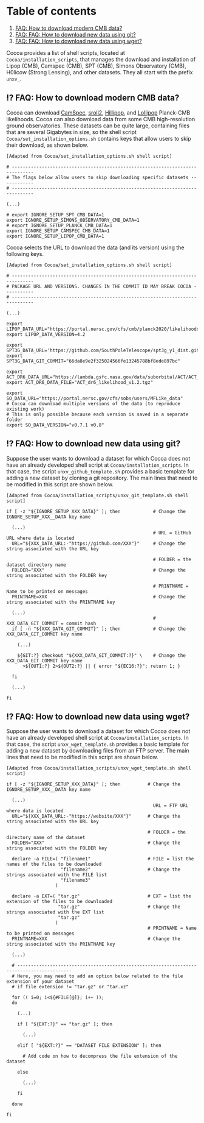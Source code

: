 # Table of contents
1. [FAQ: How to download modern CMB data?](#new_planck_data)
2. [FAQ: FAQ: How to download new data using git?](#new_likelihood_and_data)
3. [FAQ: FAQ: How to download new data using wget?](#new_likelihood_and_data2)
 
Cocoa provides a list of shell scripts, located at `Cocoa/installation_scripts`, that manages the download and installation of Lipop (CMB), Camspec (CMB), SPT (CMB), Simons Observatory (CMB), H0licow (Strong Lensing), and other datasets. They all start with the prefix `unxv_`. 

## :interrobang: FAQ: How to download modern CMB data? <a name="new_planck_data"></a>

Cocoa can download [CamSpec](https://people.ast.cam.ac.uk/~stg20/camspec/index.html), [sroll2](https://web.fe.infn.it/~pagano/low_ell_datasets/sroll2/), [Hillipop](https://github.com/planck-npipe/hillipop.git), and [Lollipop](https://github.com/planck-npipe/lollipop.git) Planck-CMB likelihoods. Cocoa can also download data from some CMB high-resolution ground observatories. These datasets can be quite large, containing files that are several Gigabytes in size, so the shell script  `Cocoa/set_installation_options.sh` contains keys that allow users to skip their download, as shown below.

    [Adapted from Cocoa/set_installation_options.sh shell script] 

    # ------------------------------------------------------------------------------
    # The flags below allow users to skip downloading specific datasets ------------
    # ------------------------------------------------------------------------------
    
    (...)

    # export IGNORE_SETUP_SPT_CMB_DATA=1
    export IGNORE_SETUP_SIMONS_OBSERVATORY_CMB_DATA=1
    # export IGNORE_SETUP_PLANCK_CMB_DATA=1
    export IGNORE_SETUP_CAMSPEC_CMB_DATA=1
    export IGNORE_SETUP_LIPOP_CMB_DATA=1

Cocoa selects the URL to download the data (and its version) using the following keys.

    [Adapted from Cocoa/set_installation_options.sh shell script] 

    # ------------------------------------------------------------------------------
    # PACKAGE URL AND VERSIONS. CHANGES IN THE COMMIT ID MAY BREAK COCOA -----------
    # ------------------------------------------------------------------------------

    (...)
    
    export LIPOP_DATA_URL="https://portal.nersc.gov/cfs/cmb/planck2020/likelihoods"
    export LIPOP_DATA_VERSION=4.2

    export SPT3G_DATA_URL='https://github.com/SouthPoleTelescope/spt3g_y1_dist.git'
    export SPT3G_DATA_GIT_COMMIT="66da8e9e2f325024566fe13245788bf8ede897bc"

    export ACT_DR6_DATA_URL="https://lambda.gsfc.nasa.gov/data/suborbital/ACT/ACT_dr6/likelihood/data"
    export ACT_DR6_DATA_FILE="ACT_dr6_likelihood_v1.2.tgz"

    export SO_DATA_URL="https://portal.nersc.gov/cfs/sobs/users/MFLike_data"
    # Cocoa can download multiple versions of the data (to reproduce existing work)
    # This is only possible because each version is saved in a separate folder
    export SO_DATA_VERSION="v0.7.1 v0.8"

## :interrobang: FAQ: How to download new data using git? <a name="new_likelihood_and_data"></a>

 Suppose the user wants to download a dataset for which Cocoa does not have an already developed shell script at `Cocoa/installation_scripts`. In that case, the script `unxv_github_template.sh` provides a basic template for adding a new dataset by cloning a git repository. The main lines that need to be modified in this script are shown below.

    [Adapted from Cocoa/installation_scripts/unxv_git_template.sh shell script] 
    
    if [ -z "${IGNORE_SETUP_XXX_DATA}" ]; then            # Change the IGNORE_SETUP_XXX__DATA key name

      (...)
                                                          # URL = GitHub URL where data is located
      URL="${XXX_DATA_URL:-"https://github.com/XXX"}"     # Change the string associated with the URL key
    
                                                          # FOLDER = the dataset directory name
      FOLDER="XXX"                                        # Change the string associated with the FOLDER key

                                                          # PRINTNAME = Name to be printed on messages
      PRINTNAME=XXX                                       # Change the string associated with the PRINTNAME key
  
      (...) 
                                                          # XXX_DATA_GIT_COMMIT = commit hash
      if [ -n "${XXX_DATA_GIT_COMMIT}" ]; then            # Change the XXX_DATA_GIT_COMMIT key name

        (...)
      
        ${GIT:?} checkout "${XXX_DATA_GIT_COMMIT:?}" \    # Change the XXX_DATA_GIT_COMMIT key name
          >${OUT1:?} 2>${OUT2:?} || { error "${EC16:?}"; return 1; }
   
      fi
      
      (...)
    
    fi
  
## :interrobang: FAQ: How to download new data using wget? <a name="new_likelihood_and_data2"></a>

 Suppose the user wants to download a dataset for which Cocoa does not have an already developed shell script at `Cocoa/installation_scripts`. In that case, the script `unxv_wget_template.sh` provides a basic template for adding a new dataset by downloading files from an FTP server. The main lines that need to be modified in this script are shown below.

    [Adapted from Cocoa/installation_scripts/unxv_wget_template.sh shell script] 
    
    if [ -z "${IGNORE_SETUP_XXX_DATA}" ]; then          # Change the IGNORE_SETUP_XXX__DATA key name

      (...)
                                                          URL = FTP URL where data is located
      URL="${XXX_DATA_URL:-"https://website/XXX"}"      # Change the string associated with the URL key

                                                        # FOLDER = the directory name of the dataset
      FOLDER="XXX"                                      # Change the string associated with the FOLDER key

      declare -a FILE=( "filename1"                     # FILE = list the names of the files to be downloaded
                        "filename2"                     # Change the strings associated with the FILE list 
                        "filename3"
                      )

      declare -a EXT=( "tar.gz"                         # EXT = list the extension of the files to be downloaded
                       "tar.gz"                         # Change the strings associated with the EXT list  
                       "tar.gz"
                      )
                                                        # PRINTNAME = Name to be printed on messages
      PRINTNAME=XXX                                     # Change the string associated with the PRINTNAME key

      (...)

      # ------------------------------------------------------------------------------------------
      # Here, you may need to add an option below related to the file extension of your dataset
      # if file extension != "tar.gz" or "tar.xz"
      
      for (( i=0; i<${#FILE[@]}; i++ ));
      do
    
        (...)
    
        if [ "${EXT:?}" == "tar.gz" ]; then
          
          (...)
        
        elif [ "${EXT:?}" == "DATASET FILE EXTENSION" ]; then

          # Add code on how to decompress the file extension of the dataset
        
        else
        
          (...)
 
        fi
    
      done
    
    fi
